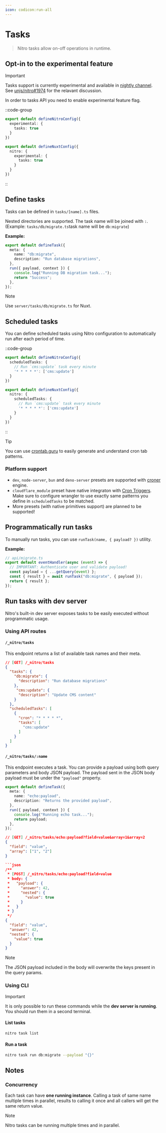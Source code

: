 ```yaml
---
icon: codicon:run-all
---
```


# Tasks

> Nitro tasks allow on-off operations in runtime.

## Opt-in to the experimental feature

> [!IMPORTANT]
> Tasks support is currently experimental and available in [nightly channel](/guide/nightly).
> See [unjs/nitro#1974](https://github.com/unjs/nitro/issues/1974) for the relavant discussion.

In order to tasks API you need to enable experimental feature flag.

::code-group
```ts [nitro.config.ts]
export default defineNitroConfig({
  experimental: {
    tasks: true
  }
})
```

```ts [nuxt.config.ts]
export default defineNuxtConfig({
  nitro: {
    experimental: {
      tasks: true
    }
  }
})
```
::


## Define tasks

Tasks can be defined in `tasks/[name].ts` files.

Nested directories are supported. The task name will be joined with `:`. (Example: `tasks/db/migrate.ts`task name will be `db:migrate`)

**Example:**

```ts [tasks/db/migrate.ts]
export default defineTask({
  meta: {
    name: "db:migrate",
    description: "Run database migrations",
  },
  run({ payload, context }) {
    console.log("Running DB migration task...");
    return "Success";
  },
});
```

> [!NOTE]
> Use `server/tasks/db/migrate.ts` for Nuxt.


## Scheduled tasks

You can define scheduled tasks using Nitro configuration to automatically run after each period of time.

::code-group
```ts [nitro.config.ts]
export default defineNitroConfig({
  scheduledTasks: {
    // Run `cms:update` task every minute
    '* * * * *': ['cms:update']
  }
})
```

```ts [nuxt.config.ts]
export default defineNuxtConfig({
  nitro: {
    scheduledTasks: {
      // Run `cms:update` task every minute
      '* * * * *': ['cms:update']
    }
  }
})
```

::

> [!TIP]
> You can use [crontab.guru](https://crontab.guru/) to easily generate and understand cron tab patterns.

### Platform support

- `dev`, `node-server`, `bun` and `deno-server` presets are supported with [croner](https://croner.56k.guru/) engine.
- `cloudflare_module` preset have native integraton with [Cron Triggers](https://developers.cloudflare.com/workers/configuration/cron-triggers/). Make sure to configure wrangler to use exactly same patterns you define in `scheduledTasks` to be matched.
- More presets (with native primitives support) are planned to be supported!

## Programmatically run tasks

To manually run tasks, you can use `runTask(name, { payload? })` utility.

**Example:**

```ts
// api/migrate.ts
export default eventHandler(async (event) => {
  // IMPORTANT: Authenticate user and validate payload!
  const payload = { ...getQuery(event) };
  const { result } = await runTask("db:migrate", { payload });
  return { result };
});
```

## Run tasks with dev server

Nitro's built-in dev server exposes tasks to be easily executed without programmatic usage.

### Using API routes

#### `/_nitro/tasks`

This endpoint returns a list of available task names and their meta.

```json
// [GET] /_nitro/tasks
{
  "tasks": {
    "db:migrate": {
      "description": "Run database migrations"
    },
     "cms:update": {
      "description": "Update CMS content"
    }
  },
  "scheduledTasks": [
    {
      "cron": "* * * * *",
      "tasks": [
        "cms:update"
      ]
    }
  ]
}
```

#### `/_nitro/tasks/:name`

This endpoint executes a task. You can provide a payload using both query parameters and body JSON payload. The payload sent in the JSON body payload must be under the `"payload"` property.

```ts [tasks/echo/payload.ts]
export default defineTask({
  meta: {
    name: "echo:payload",
    description: "Returns the provided payload",
  },
  run({ payload, context }) {
    console.log("Running echo task...");
    return payload;
  },
});
```

```json
// [GET] /_nitro/tasks/echo:payload?field=value&array=1&array=2
{
  "field": "value",
  "array": ["1", "2"]
}

```json
/**
 * [POST] /_nitro/tasks/echo:payload?field=value
 * body: {
 *   "payload": {
 *     "answer": 42,
 *     "nested": {
 *       "value": true
 *     }
 *   }
 * }
 */
{
  "field": "value",
  "answer": 42,
  "nested": {
    "value": true
  }
}
```

> [!NOTE]
> The JSON payload included in the body will overwrite the keys present in the query params.

### Using CLI

> [!IMPORTANT]
> It is only possible to run these commands while the **dev server is running**. You should run them in a second terminal.

#### List tasks

```sh
nitro task list
```

#### Run a task

```sh
nitro task run db:migrate --payload "{}"
```

## Notes

### Concurrency

Each task can have **one running instance**. Calling a task of same name multiple times in parallel, results to calling it once and all callers will get the same return value.

> [!NOTE]
> Nitro tasks can be running multiple times and in parallel.
